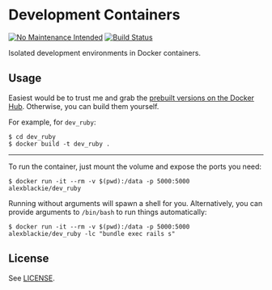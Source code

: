 # Development Containers

[![No Maintenance Intended](http://unmaintained.tech/badge.svg)](http://unmaintained.tech/) [![Build Status](https://ci.blackieops.com/buildStatus/icon?job=dev_containers-autobuild)](https://ci.blackieops.com/job/dev_containers-autobuild/)

Isolated development environments in Docker containers.

## Usage

Easiest would be to trust me and grab the [prebuilt versions on the Docker
Hub][1]. Otherwise, you can build them yourself.

For example, for `dev_ruby`:

```
$ cd dev_ruby
$ docker build -t dev_ruby .
```

---

To run the container, just mount the volume and expose the ports you need:

```
$ docker run -it --rm -v $(pwd):/data -p 5000:5000 alexblackie/dev_ruby
```

Running without arguments will spawn a shell for you. Alternatively, you can
provide arguments to `/bin/bash` to run things automatically:

```
$ docker run -it --rm -v $(pwd):/data -p 5000:5000 alexblackie/dev_ruby -lc "bundle exec rails s"
```

## License

See [LICENSE](./LICENSE).

[1]: https://hub.docker.com/u/alexblackie/
